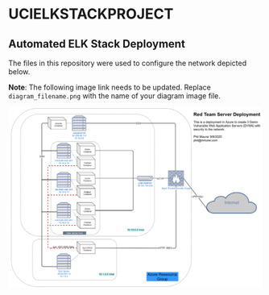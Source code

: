 # UCIELKSTACKPROJECT
## Automated ELK Stack Deployment

The files in this repository were used to configure the network depicted below.

**Note**: The following image link needs to be updated. Replace `diagram_filename.png` with the name of your diagram image file.  

<img src="https://raw.githubusercontent.com/foo2rama/UCIELKSTACKPROJECT/master/NetworkMap.png?token=APYUIYVRU22V5XIMDJ6FPD27MFJJE" alt="networkmap">
